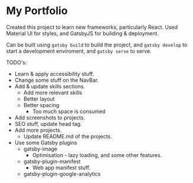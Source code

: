 # My Portfolio

Created this project to learn new frameworks, particularly React. Used Material UI for styles, and GatsbyJS for building & deployment.

Can be built using `gatsby build` to build the project, and `gatsby develop` to start a development enviroment, and `gatsby serve` to serve.

TODO's:
- Learn & apply accessibility stuff.
- Change some stuff on the NavBar.
- Add & update skills sections.
  - Add more relevant skills
  - Better layout
  - Better spacing 
    - Too much space is consumed
- Add screenshots to projects.
- SEO stuff, update head tag.
- Add more projects.
    - Update README.md of the projects.
- Use some Gatsby plugins
    - gatsby-image
        - Optimisation - lazy loading, and some other features.
    - gatsby-plugin-manifest
        - Web app manifest stuff.
    - gatsby-plugin-google-analytics
